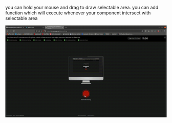  you can hold your mouse and drag to draw selectable area.
 you can add function which will execute whenever your component intersect with selectable area

![video](./public/video.gif)